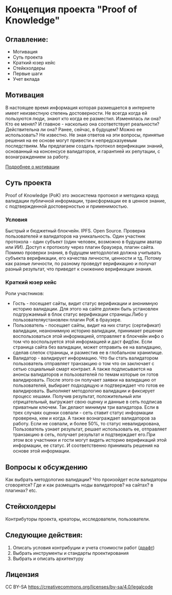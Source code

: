 # Концепция проекта "Proof of Knowledge"
## Оглавление:
- Мотивация
- Суть проекта
- Краткий юзер кейс
- Стейкхолдеры
- Первые шаги
- Учет вклада

## Мотивация
В настоящее время информация которая размещается в интернете имеет неизвестную степень достоверности. Не всегда когда ей пользуются люди, знают кто когда ее разместил. Изменялась ли она? Кто ее менял? И главное - насколько она соответствует реальности? Действительна ли она? Ранее, сейчас, в будущем? Можно ее использовать? Не известно. Не зная ответов на эти вопросы, принятые решения на ее основе могут привести к непредсказуемым последствиям.
Мы предлагаем создать протокол верификации знаний, основанный на консенсусе валидаторов, и гарантией их репутации, с вознаграждением за работу.

[Подробнее о мотивации](docs/motivation_expand.ru.md)

## Суть проекта
Proof of Knowledge (PoK) это экосистема протокол и методика крауд валидации публичной информации, трансформации ее в ценное знание, с подтвержденной достоверностью и применимостью.

### Условия
Быстрый и бюджетный блокчейн. IPFS. Open Source.
Проверка пользователей и валидаторов на уникальность. Один участник протокола - один субъект (один человек, возможно в будущем аватар или ИИ).
Доступ к протоколу через плагин браузера, плагин сайта. Помимо проверки знания, в будущем методология должна учитывать субъекта верификации, его качества личности, ценности и тд. Потому как разные личности, по разному проведут верификацию и получат разный результат, что приведет к снижению верификации знания.

### Краткий юзер кейс
Роли участников:
- Гость - посещает сайты, видит статус верификации и анонимную историю валидации. Для этого на сайте должен быть установлен  подгружаемый в блок статус верификации страницы.Либо у пользователяустановлен плагин PoK в браузере.
- Пользователь - посещает сайты, видит на них статус (сертификат) валидации, неанонимную историю валидации, принимает решение воспользоваться этой информацией, отправляет в блокчейн инфо о том что воспользуется этой информацией и даст фидбэк. Если страница сайта без валидации, может отправить ее на валидацию, сделав слепок страницы, и разместив ее в глобальном хранилище.
- Валидатор - валидирует информацию. Что бы стать валидатором пользователь отправляет транзакцию о том что он заключает с сетью социальный смарт контракт. А также подписывается на анонсы валидаторов и пользователей по темам которые он готов валидировать. После этого он получает заявки на валидацию от пользователей, выбирает подходящую и подтверждает что готов ее валидировать. Выполняет методологию валидации и фиксирует процесс хешами. Получив результат, положительный или отрицательный, выгружает свою оценку и данные в сеть подписав приватным ключем. Так делают минимум три валидатора. Если в трех случаях оценки совпали - сеть ставит статус информации проверена, кем и когда. А также вознаграждает валидаторов за работу. Если не совпали, и более 50%, то статус невалидирована, Пользователь узнает результат, решает использовать ее, отправляет транзакцию в сеть, получает результат и подтверждает его.При этом все участники и гости могут видеть историю верификаций этой информации, ее статус. И соответственно принимать решения на основе этой информации.

## Вопросы к обсуждению
Как выбрать методологию валидации?
Что произойдет если валидаторы сговорятся?
Где и как размещать ноды валидаторов? на сайтах? в плагинах?
etc.

## Стейкхолдеры
Контрибуторы проекта, креаторы, исследователи, пользователи.

## Следующие действия:
1. Описать условия контрибуции и учета стоимости работ ([драфт](cost.md))
2. Выбрать инструменты и стандарты проектирования
3. Выбрать и описать архитектуру

## Лицензия
CC BY-SA
https://creativecommons.org/licenses/by-sa/4.0/legalcode
